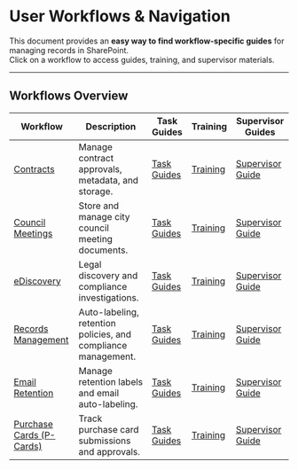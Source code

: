 # User Workflows & Navigation

This document provides an **easy way to find workflow-specific guides** for managing records in SharePoint.  
Click on a workflow to access guides, training, and supervisor materials.

---

## Workflows Overview

| **Workflow** | **Description** | **Task Guides** | **Training** | **Supervisor Guides** |
|-------------|----------------|-----------------|--------------|----------------------|
| [Contracts](contracts/) | Manage contract approvals, metadata, and storage. | [Task Guides](contracts/task-guides/) | [Training](contracts/training/) | [Supervisor Guide](contracts/supervisors/) |
| [Council Meetings](council-meetings/) | Store and manage city council meeting documents. | [Task Guides](council-meetings/task-guides/) | [Training](council-meetings/training/) | [Supervisor Guide](council-meetings/supervisors/) |
| [eDiscovery](purview/ediscovery/) | Legal discovery and compliance investigations. | [Task Guides](purview/ediscovery/task-guides/) | [Training](purview/ediscovery/training/) | [Supervisor Guide](purview/ediscovery/supervisors/) |
| [Records Management](purview/records-management/) | Auto-labeling, retention policies, and compliance management. | [Task Guides](purview/records-management/task-guides/) | [Training](purview/records-management/training/) | [Supervisor Guide](purview/records-management/supervisors/) |
| [Email Retention](email-retention/) | Manage retention labels and email auto-labeling. | [Task Guides](email-retention/task-guides/) | [Training](email-retention/training/) | [Supervisor Guide](email-retention/supervisors/) |
| [Purchase Cards (P-Cards)](purchase-cards/) | Track purchase card submissions and approvals. | [Task Guides](purchase-cards/task-guides/) | [Training](purchase-cards/training/) | [Supervisor Guide](purchase-cards/supervisors/) |
